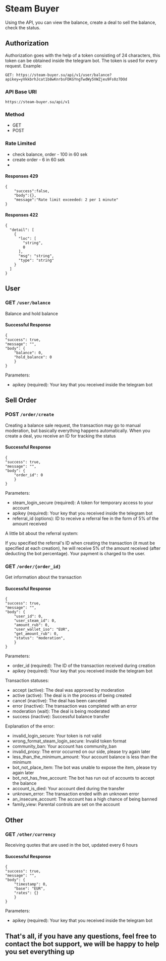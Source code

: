 # Steam Buyer
Using the API, you can view the balance, create a deal to sell the balance, check the status.

## Authorization
Authorization goes with the help of a token consisting of 24 characters, this token can be obtained inside the telegram bot. The token is used for every request. Example:

`GET: https://steam-buyer.su/api/v1/user/balance?apikey=yVkkbrhJcat1b8wKnrbsFDKGYngTwdWy5VWZjeu9Fs0z7DOd`
    
### API Base URI
`https://steam-buyer.su/api/v1`
### Method
- GET
- POST

### Rate Limited
 - check balance, order - 100 in 60 sek
 - create order - 6 in 60 sek
 - 
#### Responses 429
    {
        "success":false,
        "body":{},
        "message":"Rate limit exceeded: 2 per 1 minute"
    }

#### Responses 422


    {
      "detail": [
        {
          "loc": [
            "string",
            0
          ],
          "msg": "string",
          "type": "string"
        }
      ]
    }


## User

### GET `/user/balance`

Balance and hold balance

#### Successful Response

    {
    "success": true,
    "message": "",
    "body": {
        "balance": 0,
        "hold_balance": 0
        }
    }
Parameters:

 * apikey (required): Your key that you received inside the telegram bot

## Sell Order

### POST `/order/create`

Creating a balance sale request, the transaction may go to manual moderation, but basically everything happens automatically. When you create a deal, you receive an ID for tracking the status

#### Successful Response

    {
    "success": true,
    "message": "",
    "body": {
        "order_id": 0
        }
    }
Parameters:

 * steam_login_secure (required): A token for temporary access to your account
 * apikey (required): Your key that you received inside the telegram bot
 * referral_id (options): ID to receive a referral fee in the form of 5% of the amount received

A little bit about the referral system:

If you specified the referral's ID when creating the transaction (it must be specified at each creation), he will receive 5% of the amount received (after deducting the bot percentage). Your payment is charged to the user.

### GET `/order/{order_id}`

Get information about the transaction

#### Successful Response

    {
    "success": true,
    "message": "",
    "body": {
        "user_id": 0,
        "user_steam_id": 0,
        "amount_rub": 0,
        "user_wallet_iso": "EUR",
        "get_amount_rub": 0,
        "status": "moderation",
        }
    }
Parameters:

 * order_id (required): The ID of the transaction received during creation
 * apikey (required): Your key that you received inside the telegram bot

Transaction statuses:

* accept (active): The deal was approved by moderation
* active (active): The deal is in the process of being created
* cancel (inactive): The deal has been canceled
* error (inactive): The transaction was completed with an error
* moderation (wait): The deal is being moderated
* success (inactive): Successful balance transfer

Explanation of the error:

* invalid_login_secure: Your token is not valid
* wrong_format_steam_login_secure: Invalid token format
* community_ban: Your account has community_ban
* invalid_proxy: The error occurred on our side, please try again later
* less_than_the_minimum_amount: Your account balance is less than the minimum
* bot_not_place_item: The bot was unable to expose the item, please try again later
* bot_not_has_free_account: The bot has run out of accounts to accept the balance
* account_is_died: Your account died during the transfer
* unknown_error: The transaction ended with an unknown error
* an_insecure_account: The account has a high chance of being banned
* family_view: Parental controls are set on the account

## Other

### GET `/other/currency`

Receiving quotes that are used in the bot, updated every 6 hours

#### Successful Response

    {
    "success": true,
    "message": "",
    "body": {
        "timestamp": 0,
        "base": "EUR",
        "rates": {}
        }
    }
Parameters:

 * apikey (required): Your key that you received inside the telegram bot


## That's all, if you have any questions, feel free to contact the bot support, we will be happy to help you set everything up
